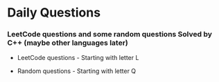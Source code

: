 # Daily Questions
### LeetCode questions and some random questions Solved by C++ (maybe other languages later)

- LeetCode questions - Starting with letter L

- Random questions - Starting with letter Q
